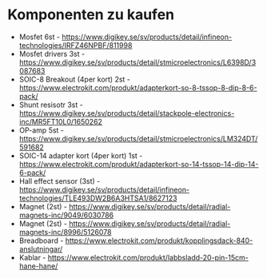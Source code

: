 # Komponenten zu kaufen 

* Mosfet 6st - https://www.digikey.se/sv/products/detail/infineon-technologies/IRFZ46NPBF/811998
* Mosfet drivers 3st - https://www.digikey.se/sv/products/detail/stmicroelectronics/L6398D/3087683
* SOIC-8 Breakout (4per kort) 2st - https://www.electrokit.com/produkt/adapterkort-so-8-tssop-8-dip-8-6-pack/
* Shunt resisotr 3st - https://www.digikey.se/sv/products/detail/stackpole-electronics-inc/MR5FT10L0/1650262
* OP-amp 5st - https://www.digikey.se/sv/products/detail/stmicroelectronics/LM324DT/591682
* SOIC-14 adapter kort (4per kort) 1st - https://www.electrokit.com/produkt/adapterkort-so-14-tssop-14-dip-14-6-pack/
* Hall effect sensor (3st) - https://www.digikey.se/sv/products/detail/infineon-technologies/TLE493DW2B6A3HTSA1/8627123
* Magnet (2st) - https://www.digikey.se/sv/products/detail/radial-magnets-inc/9049/6030786
* Magnet (2st) - https://www.digikey.se/sv/products/detail/radial-magnets-inc/8996/5126078
* Breadboard - https://www.electrokit.com/produkt/kopplingsdack-840-anslutningar/
* Kablar - https://www.electrokit.com/produkt/labbsladd-20-pin-15cm-hane-hane/


